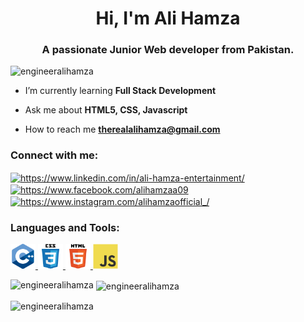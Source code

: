 <h1 align="center">Hi, I'm Ali Hamza</h1>
<h3 align="center">A passionate Junior Web developer from Pakistan.</h3>

<p align="left"> <img src="https://komarev.com/ghpvc/?username=engineeralihamza&label=Profile%20views&color=0e75b6&style=flat" alt="engineeralihamza" /> </p>

-  I’m currently learning **Full Stack Development**

-  Ask me about **HTML5, CSS, Javascript**

-  How to reach me **therealalihamza@gmail.com**

<h3 align="left">Connect with me:</h3>
<p align="left">
<a href="https://linkedin.com/in/https://www.linkedin.com/in/ali-hamza-entertainment/" target="blank"><img align="center" src="https://raw.githubusercontent.com/rahuldkjain/github-profile-readme-generator/master/src/images/icons/Social/linked-in-alt.svg" alt="https://www.linkedin.com/in/ali-hamza-entertainment/" height="30" width="40" /></a>
<a href="https://fb.com/https://www.facebook.com/alihamzaa09" target="blank"><img align="center" src="https://raw.githubusercontent.com/rahuldkjain/github-profile-readme-generator/master/src/images/icons/Social/facebook.svg" alt="https://www.facebook.com/alihamzaa09" height="30" width="40" /></a>
<a href="https://instagram.com/https://www.instagram.com/alihamzaofficial_/" target="blank"><img align="center" src="https://raw.githubusercontent.com/rahuldkjain/github-profile-readme-generator/master/src/images/icons/Social/instagram.svg" alt="https://www.instagram.com/alihamzaofficial_/" height="30" width="40" /></a>
</p>

<h3 align="left">Languages and Tools:</h3>
<p align="left"> <a href="https://www.w3schools.com/cpp/" target="_blank" rel="noreferrer"> <img src="https://raw.githubusercontent.com/devicons/devicon/master/icons/cplusplus/cplusplus-original.svg" alt="cplusplus" width="40" height="40"/> </a> <a href="https://www.w3schools.com/css/" target="_blank" rel="noreferrer"> <img src="https://raw.githubusercontent.com/devicons/devicon/master/icons/css3/css3-original-wordmark.svg" alt="css3" width="40" height="40"/> </a> <a href="https://www.w3.org/html/" target="_blank" rel="noreferrer"> <img src="https://raw.githubusercontent.com/devicons/devicon/master/icons/html5/html5-original-wordmark.svg" alt="html5" width="40" height="40"/> </a> <a href="https://developer.mozilla.org/en-US/docs/Web/JavaScript" target="_blank" rel="noreferrer"> <img src="https://raw.githubusercontent.com/devicons/devicon/master/icons/javascript/javascript-original.svg" alt="javascript" width="40" height="40"/> </a> </p>

<p><img align="left" src="https://github-readme-stats.vercel.app/api/top-langs?username=engineeralihamza&show_icons=true&locale=en&layout=compact" alt="engineeralihamza" /></p>

<p>&nbsp;<img align="center" src="https://github-readme-stats.vercel.app/api?username=engineeralihamza&show_icons=true&locale=en" alt="engineeralihamza" /></p>

<p><img align="center" src="https://github-readme-streak-stats.herokuapp.com/?user=engineeralihamza&" alt="engineeralihamza" /></p>
